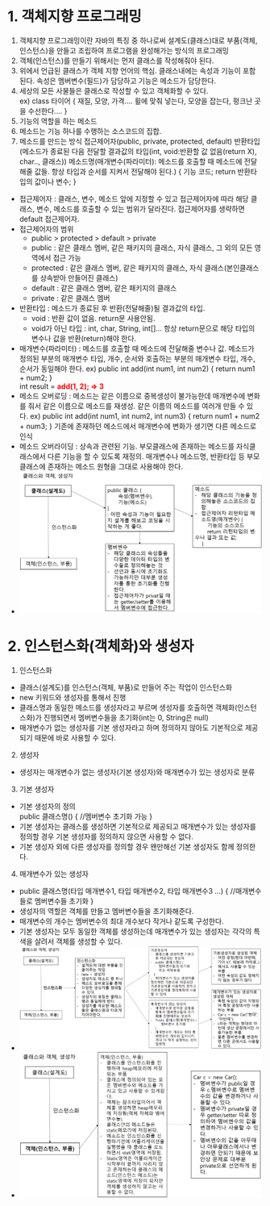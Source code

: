 # 1. 객체지향 프로그래밍

1. 객체지향 프로그래밍이란 자바의 특징 중 하나로써 설계도(클래스)대로 부품(객체, 인스턴스)을 만들고 조립하여 프로그램을 완성해가는 방식의 프로그래밍
2. 객체(인스턴스)를 만들기 위해서는 먼저 클래스를 작성해줘야 된다.
3. 위에서 언급된 클래스가 객체 지향 언어의 핵심. 클래스내에는 속성과 기능이 포함된다. 속성은 멤버변수(필드)가 담당하고 기능은 메소드가 담당한다.
4. 세상의 모든 사물들은 클래스로 작성할 수 있고 객체화할 수 있다.  
   ex) class 타이어 {
   재질, 모양, 가격....
   휠에 맞춰 넣는다, 모양을 잡는다, 펑크난 곳을 수선한다....
   }
5. 기능의 역할을 하는 메소드
6. 메소드는 기능 하나를 수행하는 소스코드의 집합.
7. 메소드를 만드는 방식
   접근제어자(public, private, protected, default) 반환타입(메소드가 종료된 다음 전달할 결과값의 타입(int, void:반환할 값 없음(return X), char.., 클래스)) 메소드명(매개변수(파라미터): 메소드를 호출할 때 메소드에 전달해줄 값들. 항상 타입과 순서를 지켜서 전달해야 된다.) {
   기능 코드;
   return 반환타입의 값이나 변수;
   }

- 접근제어자 : 클래스, 변수, 메소드 앞에 지정할 수 있고 접근제어자에 따라 해당 클래스, 변수, 메소드를 호출할 수 있는 범위가 달라진다. 접근제어자를 생략하면 default 접근제어자.
- 접근제어자의 범위
  - public > protected > default > private
  - public : 같은 클래스 멤버, 같은 패키지의 클래스, 자식 클래스, 그 외의 모든 영역에서 접근 가능
  - protected : 같은 클래스 멤버, 같은 패키지의 클래스, 자식 클래스(본인클래스를 상속받아 만들어진 클래스)
  - default : 같은 클래스 멤버, 같은 패키지의 클래스
  - private : 같은 클래스 멤버
- 반환타입 : 메소드가 종료된 후 반환(전달해줄)될 결과값의 타입.
  - void : 반환 값이 없음. return문 사용안됨.
  - void가 아닌 타입 : int, char, String, int[]...
    항상 return문으로 해당 타입의 변수나 값을 반환(return)해야 한다.
- 매개변수(파라미터) : 메소드를 호출할 때 메소드에 전달해줄 변수나 값.
  메소드가 정의된 부분의 매개변수 타입, 개수, 순서와
  호출하는 부분의 매개변수 타입, 개수, 순서가 동일해야 한다.
  ex) public int add(int num1, int num2) {
  return num1 + num2;
  }  
  int result = <b style="color: red;">add(1, 2); => 3</b>
- 메소드 오버로딩 : 메소드는 같은 이름으로 중복생성이 불가능한데
  매개변수에 변화를 줘서 같은 이름으로 메소드를
  재생성. 같은 이름의 메소드를 여러개 만들 수 있다.
  ex) public int add(int num1, int num2, int num3) {
  return num1 + num2 + num3;
  } 기존에 존재하던 메소드에서 매개변수에 변화가 생기면 다른 메소드로 인식
- 메소드 오버라이딩 : 상속과 관련된 기능. 부모클래스에 존재하는 메소드를
  자식클래스에서 다른 기능을 할 수 있도록 재정의. 매개변수나 메소드명, 반환타입 등
  부모클래스에 존재하는 메소드 원형을 그대로 사용해야 한다.
- <img src="images/클래스.jpg">

# 2. 인스턴스화(객체화)와 생성자

1. 인스턴스화

- 클래스(설계도)를 인스턴스(객체, 부품)로 만들어 주는 작업이 인스턴스화
- new 키워드와 생성자를 통해서 진행
- 클래스명과 동일한 메소드를 생성자라고 부르며 생성자를 호출하면
  객체화(인스턴스화)가 진행되면서 멤버변수들을 초기화(int는 0, String은 null)
- 매개변수가 없는 생성자를 기본 생성자라고 하며 정의하지 않아도 기본적으로 제공되기 때문에
  바로 사용할 수 있다.

2. 생성자

- 생성자는 매개변수가 없는 생성자(기본 생성자)와 매개변수가 있는 생성자로 분류

3. 기본 생성자

- 기본 생성자의 정의  
  public 클래스명() {
  //멤버변수 초기화 가능
  }
- 기본 생성자는 클래스를 생성하면 기본적으로 제공되고 매개변수가 있는
  생성자를 정의할 경우 기본 생성자를 정의하지 않으면 사용할 수 없다.
- 기본 생성자 외에 다른 생성자를 정의할 경우 왠만해선 기본 생성자도 함께 정의한다.

4. 매개변수가 있는 생성자

- public 클래스명(타입 매개변수1, 타입 매개변수2, 타입 매개변수3 ...) {
  //매개변수들로 멤버변수들 초기화
  }
- 생성자의 역할은 객체를 만들고 멤버변수들을 초기화해준다.
- 매개변수의 개수는 멤버변수의 최대 개수보다 작거나 같도록 구성한다.
- 기본 생성자는 모두 동일한 객체를 생성하는데 매개변수가 있는 생성자는 각각의 특색을 살려서 객체를 생성할 수 있다.
- <img src="images/인스턴스화와 생성자.jpg">
- <img src="images/객체.jpg">
